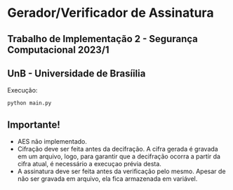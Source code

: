 # Gerador/Verificador de Assinatura
## Trabalho de Implementação 2 - Segurança Computacional 2023/1
## UnB - Universidade de Brasíilia
Execução:
```
python main.py
```
## Importante!
- AES não implementado.
- Cifração deve ser feita antes da decifração. A cifra gerada é gravada em um arquivo,
  logo, para garantir que a decifração ocorra a partir da cifra atual, é necessário a execuçao prévia desta.
- A assinatura deve ser feita antes da verificação pelo mesmo. Apesar de não ser gravada em arquivo, ela fica
  armazenada em variável. 

